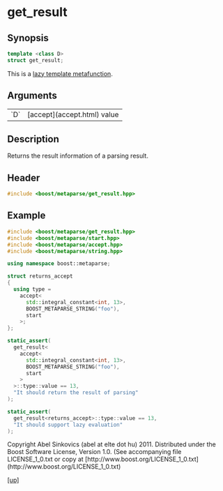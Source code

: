 # get_result

## Synopsis

```cpp
template <class D>
struct get_result;
```

This is a [lazy template metafunction](lazy_metafunction.html).

## Arguments

<table cellpadding='0' cellspacing='0'>
  <tr>
    <td>`D`</td>
    <td>[accept](accept.html) value</td>
  </tr>
</table>

## Description

Returns the result information of a parsing result.

## Header

```cpp
#include <boost/metaparse/get_result.hpp>
```

## Example

```cpp
#include <boost/metaparse/get_result.hpp>
#include <boost/metaparse/start.hpp>
#include <boost/metaparse/accept.hpp>
#include <boost/metaparse/string.hpp>

using namespace boost::metaparse;

struct returns_accept
{
  using type =
    accept<
      std::integral_constant<int, 13>,
      BOOST_METAPARSE_STRING("foo"),
      start
    >;
};

static_assert(
  get_result<
    accept<
      std::integral_constant<int, 13>,
      BOOST_METAPARSE_STRING("foo"),
      start
    >
  >::type::value == 13,
  "It should return the result of parsing"
);

static_assert(
  get_result<returns_accept>::type::value == 13,
  "It should support lazy evaluation"
);
```

<p class="copyright">
Copyright Abel Sinkovics (abel at elte dot hu) 2011.
Distributed under the Boost Software License, Version 1.0.
(See accompanying file LICENSE_1_0.txt or copy at
[http://www.boost.org/LICENSE_1_0.txt](http://www.boost.org/LICENSE_1_0.txt)
</p>

[[up]](reference.html)

